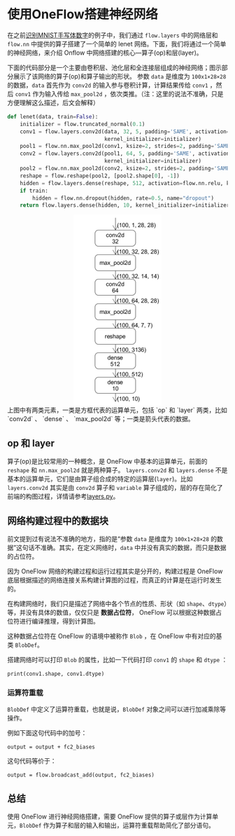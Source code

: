 # 使用OneFlow搭建神经网络

在之前[识别MNIST手写体数字](../quick_start/lenet_mnist.md)的例子中，我们通过 `flow.layers` 中的网络层和 `flow.nn` 中提供的算子搭建了一个简单的 lenet 网络。下面，我们将通过一个简单的神经网络，来介绍 Onflow 中网络搭建的核心—算子(op)和层(layer)。

下面的代码部分是一个主要由卷积层、池化层和全连接层组成的神经网络；图示部分展示了该网络的算子(op)和算子输出的形状。
参数 `data` 是维度为 `100x1×28×28` 的数据，`data` 首先作为 `conv2d` 的输入参与卷积计算，计算结果传给 `conv1` ，然后 `conv1` 作为输入传给 `max_pool2d` ，依次类推。（注：这里的说法不准确，只是方便理解这么描述，后文会解释）

```python
def lenet(data, train=False):
    initializer = flow.truncated_normal(0.1)
    conv1 = flow.layers.conv2d(data, 32, 5, padding='SAME', activation=flow.nn.relu, name='conv1',
                               kernel_initializer=initializer)
    pool1 = flow.nn.max_pool2d(conv1, ksize=2, strides=2, padding='SAME', name='pool1', data_format='NCHW')
    conv2 = flow.layers.conv2d(pool1, 64, 5, padding='SAME', activation=flow.nn.relu, name='conv2',
                               kernel_initializer=initializer)
    pool2 = flow.nn.max_pool2d(conv2, ksize=2, strides=2, padding='SAME', name='pool2', data_format='NCHW')
    reshape = flow.reshape(pool2, [pool2.shape[0], -1])
    hidden = flow.layers.dense(reshape, 512, activation=flow.nn.relu, kernel_initializer=initializer, name='dense1')
    if train:
        hidden = flow.nn.dropout(hidden, rate=0.5, name="dropout")
    return flow.layers.dense(hidden, 10, kernel_initializer=initializer, name='dense2')
```

<div align="center">
<img src="imgs/lenet.png" align='center'/>
</div>
上图中有两类元素，一类是方框代表的运算单元，包括 `op` 和 `layer` 两类，比如 `conv2d` 、 `dense` 、 `max_pool2d` 等；一类是箭头代表的数据。

## op 和 layer
算子(op)是比较常用的一种概念，是 OneFlow 中基本的运算单元，前面的 `reshape` 和 `nn.max_pool2d` 就是两种算子。
`layers.conv2d` 和 `layers.dense` 不是基本的运算单元，它们是由算子组合成的特定的运算层(`layer`)。比如 `layers.conv2d` 其实是由 `conv2d` 算子和 `variable` 算子组成的，层的存在简化了前端的构图过程，详情请参考[layers.py](api/layers.html)。

## 网络构建过程中的数据块
前文提到过有说法不准确的地方，指的是“参数 `data` 是维度为 `100x1×28×28` 的数据”这句话不准确。其实，在定义网络时，`data` 中并没有真实的数据，而只是数据的占位符。

因为 OneFlow 网络的构建过程和运行过程其实是分开的，构建过程是 OneFlow 底层根据描述的网络连接关系构建计算图的过程，而真正的计算是在运行时发生的。

在构建网络时，我们只是描述了网络中各个节点的性质、形状（如 `shape`、`dtype`）等，并没有具体的数值，仅仅只是 **数据占位符**， OneFlow 可以根据这种数据占位符进行编译推理，得到计算图。

这种数据占位符在 OneFlow 的语境中被称作 `Blob` ，在 OneFlow 中有对应的基类 `BlobDef`。

搭建网络时可以打印 `Blob` 的属性，比如一下代码打印 `conv1` 的 `shape` 和 `dtype` ：
```
print(conv1.shape, conv1.dtype)
```

### 运算符重载
`BlobDef` 中定义了运算符重载，也就是说，`BlobDef` 对象之间可以进行加减乘除等操作。

例如下面这句代码中的加号：

```
output = output + fc2_biases
```
这句代码等价于：
```
output = flow.broadcast_add(output, fc2_biases)
```

## 总结
使用 OneFlow 进行神经网络搭建，需要 OneFlow 提供的算子或层作为计算单元，`BlobDef` 作为算子和层的输入和输出，运算符重载帮助简化了部分语句。
